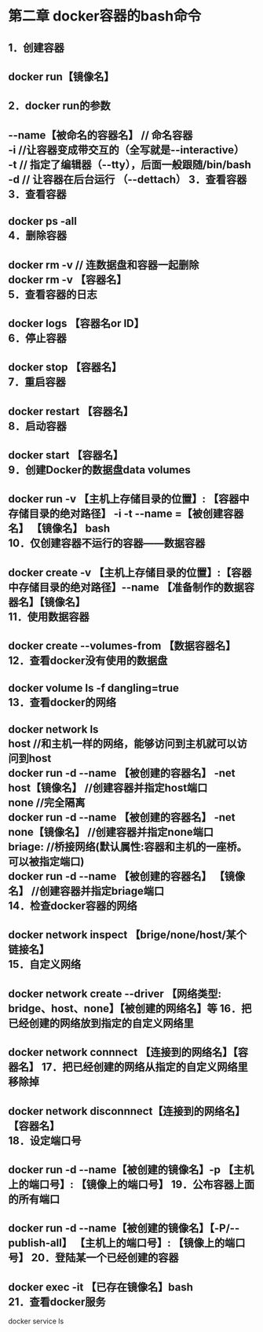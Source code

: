 第二章 docker容器的bash命令    
===========  
1．创建容器    
-----    
docker run【镜像名】  
-----    
2．docker run的参数    
---------     
--name【被命名的容器名】 // 命名容器  
-i //让容器变成带交互的（全写就是--interactive）  
-t // 指定了编辑器（--tty），后面一般跟随/bin/bash  
-d // 让容器在后台运行 （--dettach） 3．查看容器  
3．查看容器  
-----    
docker ps -all  
4．删除容器  
-----    
docker rm -v // 连数据盘和容器一起删除    
docker rm -v 【容器名】  
5．查看容器的日志  
-----    
docker logs 【容器名or ID】   
6．停止容器  
-----    
docker stop 【容器名】   
7．重启容器  
-----    
docker restart 【容器名】   
8．启动容器  
-----    
docker start 【容器名】   
9．创建Docker的数据盘data volumes  
-----    
docker run -v 【主机上存储目录的位置】: 【容器中存储目录的绝对路径】 -i -t --name =【被创建容器名】 【镜像名】 bash   
10．仅创建容器不运行的容器——数据容器  
-----    
docker create -v 【主机上存储目录的位置】:【容器中存储目录的绝对路径】--name 【准备制作的数据容器名】【镜像名】   
11．使用数据容器  
-----    
docker create --volumes-from 【数据容器名】   
12．查看docker没有使用的数据盘  
-----    
docker volume ls -f dangling=true   
13．查看docker的网络  
-----    
docker network ls  
host //和主机一样的网络，能够访问到主机就可以访问到host   
docker run -d --name 【被创建的容器名】 -net   
host【镜像名】 //创建容器并指定host端口  
none //完全隔离   
docker run -d --name 【被创建的容器名】 -net none【镜像名】 //创建容器并指定none端口  
briage: //桥接网络(默认属性:容器和主机的一座桥。可以被指定端口)   
docker run -d --name 【被创建的容器名】 【镜像名】 //创建容器并指定briage端口   
14．检查docker容器的网络  
-----    
docker network inspect 【brige/none/host/某个链接名】   
15．自定义网络  
-----    
docker network create --driver 【网络类型: bridge、host、none】【被创建的网络名】等 16．把已经创建的网络放到指定的自定义网络里  
-----    
docker network connnect 【连接到的网络名】【容器名】 17．把已经创建的网络从指定的自定义网络里移除掉  
-----    
docker network disconnnect【连接到的网络名】【容器名】   
18．设定端口号  
-----    
docker run -d --name【被创建的镜像名】-p 【主机上的端口号】: 【镜像上的端口号】 19．公布容器上面的所有端口  
-----    
docker run -d --name【被创建的镜像名】【-P/--publish-all】 【主机上的端口号】: 【镜像上的端口号】 20．登陆某一个已经创建的容器  
-----    
docker exec -it 【已存在镜像名】bash   
21．查看docker服务  
-----    
docker service ls  
